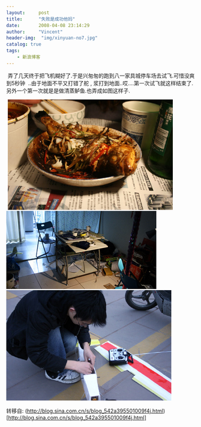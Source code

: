 ```yaml
---
layout:     post
title:      "失败是成功他妈"
date:       2008-04-08 23:14:29
author:     "Vincent"
header-img:  "img/xinyuan-no7.jpg"
catalog: true
tags:
    - 新浪博客
---
```




 弄了几天终于把飞机糊好了.于是兴匆匆的跑到八一家具城停车场去试飞.可惜没爽到5秒钟 
..由于地面不平又打错了舵 ,
浆打到地面..哎....第一次试飞就这样结束了.另外一个第一次就是是做清蒸鲈鱼.也弄成如图这样子.

<img><img><img>
![/img/sinablog/234435b6984aec75b5c7e0022c9a2d1e.jpeg](/img/sinablog/234435b6984aec75b5c7e0022c9a2d1e.jpeg)
![/img/sinablog/0ff7a5053018aad4acfd0a95e61c3bf4.jpeg](/img/sinablog/0ff7a5053018aad4acfd0a95e61c3bf4.jpeg)
![/img/sinablog/fef6a849ab418ed9fffccbb8a610eb09.jpeg](/img/sinablog/fef6a849ab418ed9fffccbb8a610eb09.jpeg)





转移自: (http://blog.sina.com.cn/s/blog_542a395501009f4j.html)[http://blog.sina.com.cn/s/blog_542a395501009f4j.html]